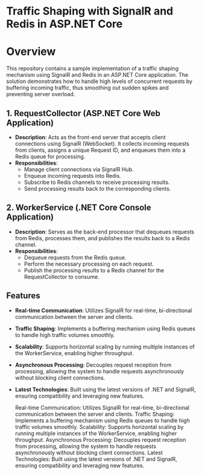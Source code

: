 # Traffic Shaping with SignalR and Redis in ASP.NET Core

# Overview

This repository contains a sample implementation of a traffic shaping mechanism using SignalR and Redis in an ASP.NET Core application. The solution demonstrates how to handle high levels of concurrent requests by buffering incoming traffic, thus smoothing out sudden spikes and preventing server overload.

## 1. RequestCollector (ASP.NET Core Web Application)
- **Description**: Acts as the front-end server that accepts client connections using SignalR (WebSocket). It collects incoming requests from clients, assigns a unique Request ID, and enqueues them into a Redis queue for processing.
- **Responsibilities**:
  - Manage client connections via SignalR Hub.
  - Enqueue incoming requests into Redis.
  - Subscribe to Redis channels to receive processing results.
  - Send processing results back to the corresponding clients.

## 2. WorkerService (.NET Core Console Application)
- **Description**: Serves as the back-end processor that dequeues requests from Redis, processes them, and publishes the results back to a Redis channel.
- **Responsibilities**:
  - Dequeue requests from the Redis queue.
  - Perform the necessary processing on each request.
  - Publish the processing results to a Redis channel for the RequestCollector to consume.

## Features
- **Real-time Communication**: Utilizes SignalR for real-time, bi-directional communication between the server and clients.
- **Traffic Shaping**: Implements a buffering mechanism using Redis queues to handle high traffic volumes smoothly.
- **Scalability**: Supports horizontal scaling by running multiple instances of the WorkerService, enabling higher throughput.
- **Asynchronous Processing**: Decouples request reception from processing, allowing the system to handle requests asynchronously without blocking client connections.
- **Latest Technologies**: Built using the latest versions of .NET and SignalR, ensuring compatibility and leveraging new features.

	Real-time Communication: Utilizes SignalR for real-time, bi-directional communication between the server and clients.
	Traffic Shaping: Implements a buffering mechanism using Redis queues to handle high traffic volumes smoothly.
	Scalability: Supports horizontal scaling by running multiple instances of the WorkerService, enabling higher throughput.
	Asynchronous Processing: Decouples request reception from processing, allowing the system to handle requests asynchronously without blocking client connections.
	Latest Technologies: Built using the latest versions of .NET and SignalR, ensuring compatibility and leveraging new features.
